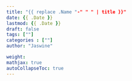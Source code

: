 ```yaml
---
title: "{{ replace .Name "-" " " | title }}"
date: {{ .Date }}
lastmod: {{ .Date }}
draft: false
tags: [""]
categories : [""]
author: "Jaswine"

weight:
mathjax: true
autoCollapseToc: true
---
```


